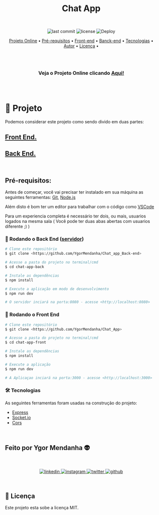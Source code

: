 
<h1 align="center">Chat App</h1>
<br>
<div align="center"> 

![last commit](https://img.shields.io/github/last-commit/YgorMendanha/Chat_app-api) ![license](https://img.shields.io/github/license/YgorMendanha/Chat_app-api) ![Deploy](https://img.shields.io/github/deployments/YgorMendanha/Chat_app-api/chat-app-back-end ) 

</div> 
<p align="center"> 
    <a href="#projeto">Projeto Online</a> •
    <a href="#prerequisitos">Pré-requisitos</a> • 
    <a href="#frontend">Front-end</a> •
    <a href="#backend">Banck-end</a> • 
    <a href="#tecnologias">Tecnologias</a> •  
    <a href="#autor">Autor</a> •
    <a href="#licenca">Licença</a> • 
</p>
<br>
<br>
<h3 align="center"> 
Veja o Projeto Online clicando 
 <a href="https://chat-app-seven-bice.vercel.app"> Aqui!</a>
</h3>
<br>
<br>

# 🚀 Projeto

Podemos considerar este projeto como sendo divido em duas partes:

## <a href="https://github.com/YgorMendanha/Chat_App">Front End. </a>

## <a href="https://github.com/YgorMendanha/Chat_app_Back-end">Back End. </a>

<br>

<h2 id="prerequisitos">Pré-requisitos:</h2>


Antes de começar, você vai precisar ter instalado em sua máquina as seguintes ferramentas: [Git](https://git-scm.com), [Node.js](https://nodejs.org/en/)

Além disto é bom ter um editor para trabalhar com o código como [VSCode](https://code.visualstudio.com/)

Para um experiencia completa é necessário ter dois, ou mais, usuarios logados na mesma sala ( Você pode ter duas abas abertas com usuarios diferente ;) )


<h3 id="backend">🎲 Rodando o Back End (<a href="https://github.com/YgorMendanha/Chat_app_Back-end">servidor</a>) </h2>


```bash
# Clone este repositório
$ git clone <https://github.com/YgorMendanha/Chat_app_Back-end>

# Acesse a pasta do projeto no terminal/cmd
$ cd chat-app-back

# Instale as dependências
$ npm install

# Execute a aplicação em modo de desenvolvimento
$ npm run dev

# O servidor inciará na porta:8080 - acesse <http://localhost:8080>
```


<h3 id="frontend">🎲 Rodando o Front End </h3>


```bash
# Clone este repositório
$ git clone <https://github.com/YgorMendanha/Chat_App>

# Acesse a pasta do projeto no terminal/cmd
$ cd chat-app-front

# Instale as dependências
$ npm install

# Execute a aplicação 
$ npm run dev

# A Aplicaçao inciará na porta:3000 - acesse <http://localhost:3000>
```

<h3 id="tecnologias">🛠 Tecnologias </h2> 

As seguintes ferramentas foram usadas na construção do projeto:

- [Express](https://expressjs.com)
- [Socket.io](https://socket.io/docs/v4)
- [Cors](https://www.npmjs.com/package/cors)


<br>
<h2 id="autor">Feito por Ygor Mendanha 👽</h2>

<br>

<p align="center">
    <a href="https://www.linkedin.com/in/ygormendanha/">
        <img alt="linkedin" src="https://img.shields.io/badge/linkedin-%230077B5.svg?&style=for-the-badge&logo=linkedin&logoColor=white&link=mailto:https://www.linkedin.com/in/ygormendanha/">
    </a>
  <a href="https://www.instagram.com/_oygorguimaraes/">
        <img alt="instagram" src="https://img.shields.io/badge/Instagram-E4405F?style=for-the-badge&logo=instagram&logoColor=white">
    </a>
    <a href="https://twitter.com/oTalDoPatolino">
    <img alt="twitter" src="https://img.shields.io/twitter/follow/oTalDoPatolino?color=1DA1F2&logo=twitter&style=for-the-badge&label=twitter" />
  </a>
    <a href="https://github.com/YgorMendanha">
    <img alt="github" src="https://img.shields.io/github/followers/YgorMendanha?color=181717&logo=github&style=for-the-badge&label=github" />
  </a>
</p>

<br>
<h2 id="licenca"> 📝 Licença </h2>

Este projeto esta sobe a licença MIT.


